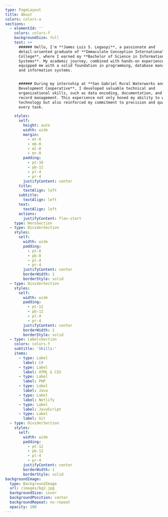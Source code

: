 ```yaml
---
type: PageLayout
title: About
colors: colors-a
sections:
  - elementId: ''
    colors: colors-f
    backgroundSize: full
    text: >+
      ###### Hello, I'm **James Luis S. Legaspi**, a passionate and
      detail-oriented graduate of **Immaculate Conception International
      College**, where I earned my **Bachelor of Science in Information
      Systems**. My academic journey, combined with hands-on experience, has
      equipped me with a solid foundation in programming, database management,
      and information systems.


      ###### During my internship at **San Gabriel Rural Waterworks and
      Development Cooperative**, I developed valuable technical and
      organizational skills, such as data encoding, documentation, and system
      record management. This experience not only honed my ability to work with
      technology but also reinforced my commitment to precision and quality in
      every task.

    styles:
      self:
        height: auto
        width: wide
        margin:
          - mt-0
          - mb-0
          - ml-0
          - mr-0
        padding:
          - pt-16
          - pb-12
          - pl-4
          - pr-4
        justifyContent: center
      title:
        textAlign: left
      subtitle:
        textAlign: left
      text:
        textAlign: left
      actions:
        justifyContent: flex-start
    type: HeroSection
  - type: DividerSection
    styles:
      self:
        width: wide
        padding:
          - pt-8
          - pb-8
          - pl-4
          - pr-4
        justifyContent: center
        borderWidth: 1
        borderStyle: solid
  - type: DividerSection
    styles:
      self:
        width: wide
        padding:
          - pt-12
          - pb-12
          - pl-4
          - pr-4
        justifyContent: center
        borderWidth: 1
        borderStyle: solid
  - type: LabelsSection
    colors: colors-f
    subtitle: 'Skills:'
    items:
      - type: Label
        label: C#
      - type: Label
        label: HTML & CSS
      - type: Label
        label: PHP
      - type: Label
        label: Java
      - type: Label
        label: Netlify
      - type: Label
        label: JavaScript
      - type: Label
        label: Git
  - type: DividerSection
    styles:
      self:
        width: wide
        padding:
          - pt-12
          - pb-12
          - pl-4
          - pr-4
        justifyContent: center
        borderWidth: 1
        borderStyle: solid
backgroundImage:
  type: BackgroundImage
  url: /images/bg2.jpg
  backgroundSize: cover
  backgroundPosition: center
  backgroundRepeat: no-repeat
  opacity: 100
---
```

